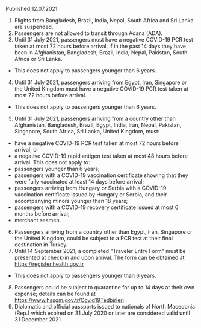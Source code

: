 Published 12.07.2021
1. Flights from Bangladesh, Brazil, India, Nepal, South Africa and Sri Lanka are suspended.
2. Passengers are not allowed to transit through Adana (ADA).
3. Until 31 July 2021, passengers must have a negative COVID-19 PCR test taken at most 72 hours before arrival, if in the past 14 days they have been in Afghanistan, Bangladesh, Brazil, India, Nepal, Pakistan, South Africa or Sri Lanka.
- This does not apply to passengers younger than 6 years.
4. Until 31 July 2021, passengers arriving from Egypt, Iran, Singapore or the United Kingdom must have a negative COVID-19 PCR test taken at most 72 hours before arrival.
- This does not apply to passengers younger than 6 years.
5. Until 31 July 2021, passengers arriving from a country other than Afghanistan, Bangladesh, Brazil, Egypt, India, Iran, Nepal, Pakistan, Singapore, South Africa, Sri Lanka, United Kingdom, must:
- have a negative COVID-19 PCR test taken at most 72 hours before arrival; or
- a negative COVID-19 rapid antigen test taken at most 48 hours before arrival.
This does not apply to:
- passengers younger than 6 years;
- passengers with a COVID-19 vaccination certificate showing that they were fully vaccinated at least 14 days before arrival;
- passengers arriving from Hungary or Serbia with a COVID-19 vaccination certificate issued by Hungary or Serbia, and their accompanying minors younger than 18 years;
- passengers with a COVID-19 recovery certificate issued at most 6 months before arrival;
- merchant seamen.
6. Passengers arriving from a country other than Egypt, Iran, Singapore or the United Kingdom, could be subject to a PCR test at their final destination in Turkey.
7. Until 14 September 2021, a completed "Traveler Entry Form" must be presented at check-in and upon arrival. The form can be obtained at <a href="https://register.health.gov.tr/">https://register.health.gov.tr</a> 
- This does not apply to passengers younger than 6 years.
8. Passengers could be subject to quarantine for up to 14 days at their own expense; details can be found at <a href="https://www.hssgm.gov.tr/Covid19Tedbirleri">https://www.hssgm.gov.tr/Covid19Tedbirleri</a> .
9. Diplomatic and official passports issued to nationals of North Macedonia (Rep.) which expired on 31 July 2020 or later are considered valid until 31 December 2021.

